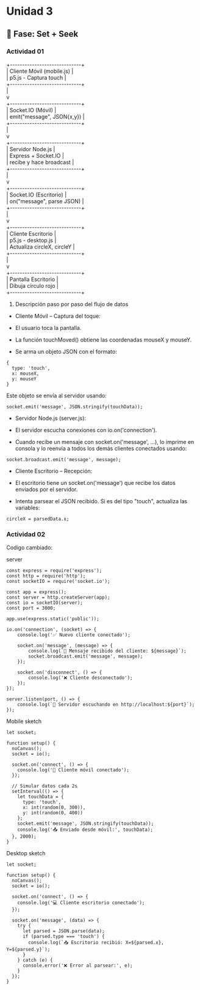 # Unidad 3

## 🔎 Fase: Set + Seek

### Actividad 01

+-----------------------------+                   
|  Cliente Móvil (mobile.js)  |                   
|   p5.js - Captura touch     |                   
+-----------------------------+                   
               |                                   
               v                                   
+-----------------------------+                   
|    Socket.IO (Móvil)        |                   
|  emit("message", JSON{x,y}) |                   
+-----------------------------+                   
               |                                   
               v                                   
+-----------------------------+                   
|  Servidor Node.js           |                   
| Express + Socket.IO         |                   
| recibe y hace broadcast     |                   
+-----------------------------+                   
               |                                   
               v                                   
+-----------------------------+                   
|    Socket.IO (Escritorio)   |                   
|   on("message", parse JSON) |                   
+-----------------------------+                   
               |                                   
               v                                   
+-----------------------------+                   
| Cliente Escritorio          |                   
| p5.js - desktop.js          |                   
| Actualiza circleX, circleY  |                   
+-----------------------------+                   
               |                                   
               v                                   
+-----------------------------+                   
|  Pantalla Escritorio        |                   
|  Dibuja círculo rojo        |                   
+-----------------------------+                   


1. Descripción paso por paso del flujo de datos

- Cliente Móvil – Captura del toque:

- El usuario toca la pantalla.

- La función touchMoved() obtiene las coordenadas mouseX y mouseY.

- Se arma un objeto JSON con el formato:
```
{
  type: 'touch',
  x: mouseX,
  y: mouseY
}
```

Este objeto se envía al servidor usando:

```
socket.emit('message', JSON.stringify(touchData));
```

- Servidor Node.js (server.js):

- El servidor escucha conexiones con io.on('connection').

- Cuando recibe un mensaje con socket.on('message', ...), lo imprime en consola y lo reenvía a todos los demás clientes conectados usando:

```
socket.broadcast.emit('message', message);
```

- Cliente Escritorio – Recepción:

- El escritorio tiene un socket.on('message') que recibe los datos enviados por el servidor.

- Intenta parsear el JSON recibido. Si es del tipo "touch", actualiza las variables:
```
circleX = parsedData.x;
```

### Actividad 02


Codigo cambiado:

server

```
const express = require('express');
const http = require('http');
const socketIO = require('socket.io');

const app = express();
const server = http.createServer(app);
const io = socketIO(server);
const port = 3000;

app.use(express.static('public'));

io.on('connection', (socket) => {
    console.log('✅ Nuevo cliente conectado');

    socket.on('message', (message) => {
        console.log(`📩 Mensaje recibido del cliente: ${message}`);
        socket.broadcast.emit('message', message);
    });

    socket.on('disconnect', () => {
        console.log('❌ Cliente desconectado');
    });
});

server.listen(port, () => {
    console.log(`🚀 Servidor escuchando en http://localhost:${port}`);
});

```

Mobile sketch

```
let socket;

function setup() {
  noCanvas();
  socket = io();

  socket.on('connect', () => {
    console.log('📱 Cliente móvil conectado');
  });

  // Simular datos cada 2s
  setInterval(() => {
    let touchData = {
      type: 'touch',
      x: int(random(0, 300)),
      y: int(random(0, 400))
    };
    socket.emit('message', JSON.stringify(touchData));
    console.log('📤 Enviado desde móvil:', touchData);
  }, 2000);
}

```

Desktop sketch

```
let socket;

function setup() {
  noCanvas();
  socket = io();

  socket.on('connect', () => {
    console.log('💻 Cliente escritorio conectado');
  });

  socket.on('message', (data) => {
    try {
      let parsed = JSON.parse(data);
      if (parsed.type === 'touch') {
        console.log(`📥 Escritorio recibió: X=${parsed.x}, Y=${parsed.y}`);
      }
    } catch (e) {
      console.error('❌ Error al parsear:', e);
    }
  });
}

```
